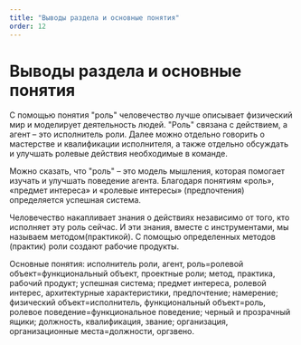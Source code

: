 ```yaml
---
title: "Выводы раздела и основные понятия"
order: 12
---
```


# Выводы раздела и основные понятия



С помощью понятия "роль" человечество лучше описывает физический мир и моделирует деятельность людей. "Роль" связана с действием, а агент – это исполнитель роли. Далее можно отдельно говорить о мастерстве и квалификации исполнителя, а также отдельно обсуждать и улучшать ролевые действия необходимые в команде.

Можно сказать, что "роль" – это модель мышления, которая помогает изучать и улучшать поведение агента. Благодаря понятиям «роль», «предмет интереса» и «ролевые интересы» (предпочтения) определяется успешная система.

Человечество накапливает знания о действиях независимо от того, кто исполняет эту роль сейчас. И эти знания, вместе с инструментами, мы называем методом(практикой). С помощью определенных методов (практик) роли создают рабочие продукты.

Основные понятия: исполнитель роли, агент, роль=ролевой объект=функциональный объект, проектные роли; метод, практика, рабочий продукт; успешная система; предмет интереса, ролевой интерес, архитектурные характеристики, предпочтение; намерение; физический объект=исполнитель, функциональный объект=роль, ролевое поведение=функциональное поведение; черный и прозрачный ящики; должность, квалификация, звание; организация, организационные места=должности, оргзвено.

